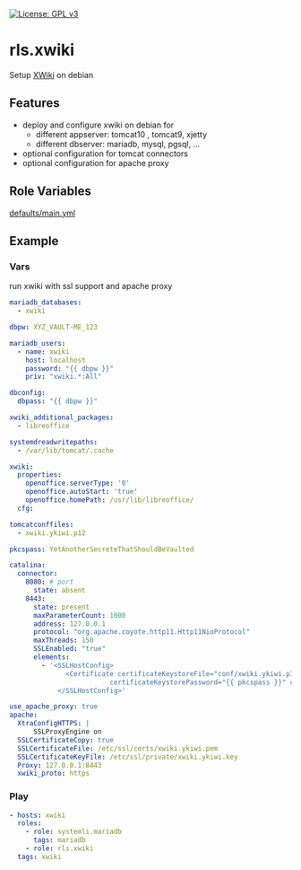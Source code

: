 [![License: GPL v3](https://img.shields.io/badge/License-GPL%20v3-blue.svg)](http://www.gnu.org/licenses/gpl-3.0)


# rls.xwiki

Setup [XWiki](https://www.xwiki.org/) on debian

## Features

  * deploy and configure xwiki on debian for
    * different appserver: tomcat10 , tomcat9, xjetty
    * different dbserver: mariadb, mysql, pgsql, ...
  * optional configuration for tomcat connectors
  * optional configuration for apache proxy

## Role Variables

[defaults/main.yml](defaults/main.yml)


## Example

### Vars

run xwiki with ssl support and apache proxy

```yaml
mariadb_databases:
  - xwiki

dbpw: XYZ_VAULT-ME_123

mariadb_users:
  - name: xwiki
    host: localhost
    password: "{{ dbpw }}"
    priv: "xwiki.*:All"

dbconfig:
  dbpass: "{{ dbpw }}"

xwiki_additional_packages:
  - libreoffice

systemdreadwritepaths:
  - /var/lib/tomcat/.cache

xwiki:
  properties:
    openoffice.serverType: '0'
    openoffice.autoStart: 'true'
    openoffice.homePath: /usr/lib/libreoffice/
  cfg:

tomcatconffiles:
  - xwiki.ykiwi.p12

pkcspass: YetAnotherSecreteThatShouldBeVaulted

catalina:
  connector:
    8080: # port
      state: absent
    8443:
      state: present
      maxParameterCount: 1000
      address: 127.0.0.1
      protocol: "org.apache.coyote.http11.Http11NioProtocol"
      maxThreads: 150
      SSLEnabled: "true"
      elements:
        - '<SSLHostConfig>
              <Certificate certificateKeystoreFile="conf/xwiki.ykiwi.p12"
                         certificateKeystorePassword="{{ pkcspass }}" certificateKeystoreType="PKCS12" />
            </SSLHostConfig>'

use_apache_proxy: true
apache:
  XtraConfigHTTPS: |
      SSLProxyEngine on
  SSLCertificateCopy: true
  SSLCertificateFile: /etc/ssl/certs/xwiki.ykiwi.pem
  SSLCertificateKeyFile: /etc/ssl/private/xwiki.ykiwi.key
  Proxy: 127.0.0.1:8443
  xwiki_proto: https
```
### Play

```yaml
- hosts: xwiki
  roles:
    - role: systemli.mariadb
      tags: mariadb
    - role: rls.xwiki
  tags: xwiki
```
